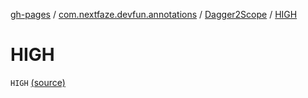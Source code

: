 [gh-pages](../../index.md) / [com.nextfaze.devfun.annotations](../index.md) / [Dagger2Scope](index.md) / [HIGH](./-h-i-g-h.md)

# HIGH

`HIGH` [(source)](https://github.com/NextFaze/dev-fun/tree/master/devfun-annotations/src/main/java/com/nextfaze/devfun/annotations/Dagger2.kt#L19)